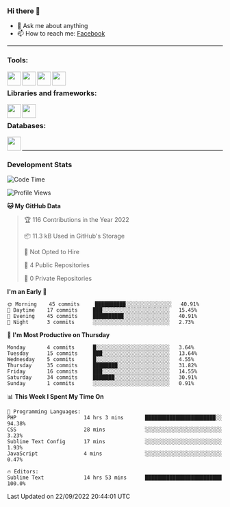 ### Hi there 👋

<!-- - 🔭 I’m currently working on [huyviet] -->
- 💬 Ask me about anything
- 📫 How to reach me: [Facebook]
<!-- - ⚡ Fun fact: abc -->

---

### Tools:
<img align='left' height="32" width="32" src="https://cdn.jsdelivr.net/npm/simple-icons@4.8.0/icons/phpstorm.svg" />
<img align='left' height="32" width="32" src="https://cdn.jsdelivr.net/npm/simple-icons@4.8.0/icons/sublimetext.svg" />
<img align='left' height="32" width="32" src="https://cdn.jsdelivr.net/npm/simple-icons@4.8.0/icons/laragon.svg" />
<img align='left' height="32" width="32" src="https://cdn.jsdelivr.net/npm/simple-icons@4.8.0/icons/xampp.svg" />
<br>

### Libraries and frameworks:
<img align='left' height="32" width="32" src="https://cdn.jsdelivr.net/npm/simple-icons@4.8.0/icons/laravel.svg" />
<img align='left' height="32" width="32" src="https://cdn.jsdelivr.net/npm/simple-icons@4.8.0/icons/jquery.svg" />
<br>

### Databases:
<img align='left' height="32" width="32" src="https://cdn.jsdelivr.net/npm/simple-icons@4.8.0/icons/mysql.svg" />
<br>

---
### Development Stats
<!--START_SECTION:waka-->
![Code Time](http://img.shields.io/badge/Code%20Time-113%20hrs%201%20min-blue)

![Profile Views](http://img.shields.io/badge/Profile%20Views-4-blue)

**🐱 My GitHub Data** 

> 🏆 116 Contributions in the Year 2022
 > 
> 📦 11.3 kB Used in GitHub's Storage 
 > 
> 🚫 Not Opted to Hire
 > 
> 📜 4 Public Repositories 
 > 
> 🔑 0 Private Repositories  
 > 
**I'm an Early 🐤** 

```text
🌞 Morning    45 commits     ██████████░░░░░░░░░░░░░░░   40.91% 
🌆 Daytime    17 commits     ███░░░░░░░░░░░░░░░░░░░░░░   15.45% 
🌃 Evening    45 commits     ██████████░░░░░░░░░░░░░░░   40.91% 
🌙 Night      3 commits      ░░░░░░░░░░░░░░░░░░░░░░░░░   2.73%

```
📅 **I'm Most Productive on Thursday** 

```text
Monday       4 commits      █░░░░░░░░░░░░░░░░░░░░░░░░   3.64% 
Tuesday      15 commits     ███░░░░░░░░░░░░░░░░░░░░░░   13.64% 
Wednesday    5 commits      █░░░░░░░░░░░░░░░░░░░░░░░░   4.55% 
Thursday     35 commits     ████████░░░░░░░░░░░░░░░░░   31.82% 
Friday       16 commits     ███░░░░░░░░░░░░░░░░░░░░░░   14.55% 
Saturday     34 commits     ███████░░░░░░░░░░░░░░░░░░   30.91% 
Sunday       1 commits      ░░░░░░░░░░░░░░░░░░░░░░░░░   0.91%

```


📊 **This Week I Spent My Time On** 

```text
💬 Programming Languages: 
PHP                      14 hrs 3 mins       ███████████████████████░░   94.38% 
CSS                      28 mins             ░░░░░░░░░░░░░░░░░░░░░░░░░   3.23% 
Sublime Text Config      17 mins             ░░░░░░░░░░░░░░░░░░░░░░░░░   1.93% 
JavaScript               4 mins              ░░░░░░░░░░░░░░░░░░░░░░░░░   0.47%

🔥 Editors: 
Sublime Text             14 hrs 53 mins      █████████████████████████   100.0%

```


 Last Updated on 22/09/2022 20:44:01 UTC
<!--END_SECTION:waka-->

[huyviet]: https://huyviet.vn/
[Facebook]: https://www.facebook.com/profile.php?id=100075294702642
